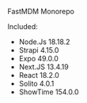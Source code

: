 FastMDM Monorepo


Included:
- Node.Js 18.18.2
- Strapi 4.15.0
- Expo 49.0.0
- Next.JS 13.4.19
- React 18.2.0
- Solito 4.0.1
- ShowTime 154.0.0
